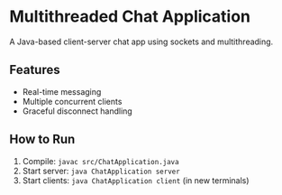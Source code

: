 # Multithreaded Chat Application

A Java-based client-server chat app using sockets and multithreading.

## Features
- Real-time messaging
- Multiple concurrent clients
- Graceful disconnect handling

## How to Run
1. Compile: `javac src/ChatApplication.java`
2. Start server: `java ChatApplication server`
3. Start clients: `java ChatApplication client` (in new terminals)
